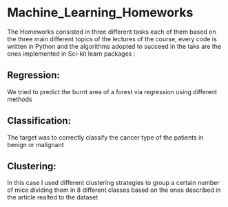 # Machine_Learning_Homeworks
The Homeworks consisted in three different tasks each of them based on the three main different topics of the lectures of the course, every code is written in Python and the algorithms adopted to succeed in the taks are the ones implemented in Sci-kit learn packages :

## Regression:
We tried to predict the burnt area of a forest via regression using different methods 

## Classification:
The target was to correctly classify the cancer type of the patients in benign or malignant

## Clustering:
In this case I used different clustering strategies to group a certain number of mice dividing them in 8 different classes based on the ones described in the article realted to the dataset 
